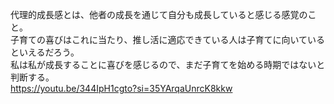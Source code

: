 代理的成長感とは、他者の成長を通じて自分も成長していると感じる感覚のこと。<br>
子育ての喜びはこれに当たり、推し活に適応できている人は子育てに向いているといえるだろう。<br>
私は私が成長することに喜びを感じるので、まだ子育てを始める時期ではないと判断する。<br>
https://youtu.be/344IpH1cgto?si=35YArqaUnrcK8kkw<br>
<br>
